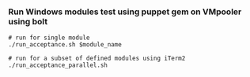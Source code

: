### Run Windows modules test using puppet gem on VMpooler using bolt


```
# run for single module
./run_acceptance.sh $module_name

# run for a subset of defined modules using iTerm2
./run_acceptance_parallel.sh
```

